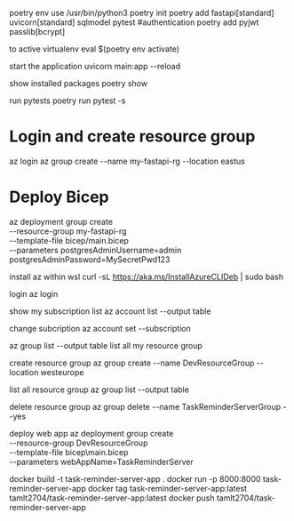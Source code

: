 
poetry env use /usr/bin/python3
poetry init
poetry add fastapi[standard] uvicorn[standard] sqlmodel pytest
#authentication
poetry add pyjwt passlib[bcrypt]

to active virtualenv
    eval $(poetry env activate)    

start the application
    uvicorn main:app --reload

show installed packages
    poetry show 

run pytests
    poetry run pytest -s


# Login and create resource group
az login
az group create --name my-fastapi-rg --location eastus

# Deploy Bicep
az deployment group create \
  --resource-group my-fastapi-rg \
  --template-file bicep/main.bicep \
  --parameters postgresAdminUsername=admin postgresAdminPassword=MySecretPwd123

install az within wsl
    curl -sL https://aka.ms/InstallAzureCLIDeb | sudo bash

login
    az login

show my subscription list 
    az account list --output table

change subcription
    az account set --subscription <subscription id>

az group list --output table
    list all my resource group

create resource group
    az group create --name DevResourceGroup --location westeurope

list all resource group
    az group list --output table

delete resource group
    az group delete --name TaskReminderServerGroup --yes

deploy web app
    az deployment group create \
    --resource-group DevResourceGroup \
    --template-file bicep\\main.bicep \
    --parameters webAppName=TaskReminderServer

docker build -t task-reminder-server-app .
docker run -p 8000:8000 task-reminder-server-app
docker tag task-reminder-server-app:latest tamlt2704/task-reminder-server-app:latest
docker push tamlt2704/task-reminder-server-app
